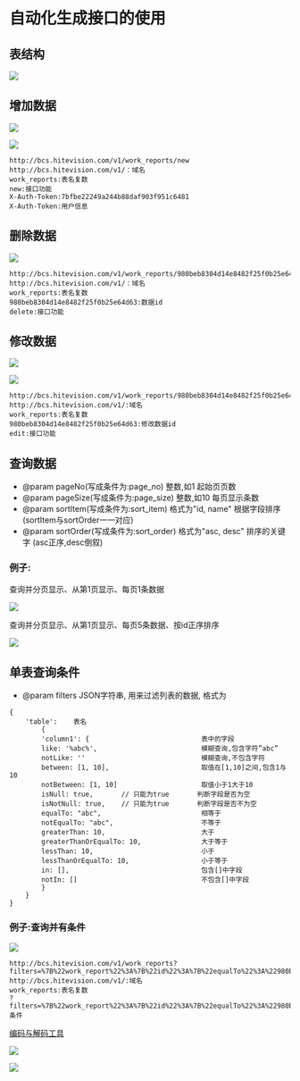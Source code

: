 # 自动化生成接口的使用

## 表结构

![](/assets/portDocument/portDocument1.png)

## 增加数据

![](/assets/portDocument/portDocument2.png)

![](/assets/portDocument/portDocument3.png)

```
http://bcs.hitevision.com/v1/work_reports/new
http://bcs.hitevision.com/v1/：域名
work_reports:表名复数
new:接口功能
X-Auth-Token:7bfbe22249a244b88daf903f951c6481
X-Auth-Token:用户信息
```

## 删除数据

![](/assets/portDocument/portDocument4.png)

```
http://bcs.hitevision.com/v1/work_reports/980beb8304d14e8482f25f0b25e64d63/delete
http://bcs.hitevision.com/v1/：域名
work_reports:表名复数
980beb8304d14e8482f25f0b25e64d63:数据id
delete:接口功能
```

## 修改数据

![](/assets/portDocument/portDocument5.png)

![](/assets/portDocument/portDocument6.png)

```
http://bcs.hitevision.com/v1/work_reports/980beb8304d14e8482f25f0b25e64d63/edit
http://bcs.hitevision.com/v1/:域名
work_reports:表名复数
980beb8304d14e8482f25f0b25e64d63:修改数据id
edit:接口功能
```

## 查询数据

* @param pageNo(写成条件为:page_no)          整数,如1           起始页页数
* @param pageSize(写成条件为:page_size)      整数,如10          每页显示条数
* @param sortItem(写成条件为:sort_item)      格式为"id, name"   根据字段排序  (sortItem与sortOrder一一对应)
* @param sortOrder(写成条件为:sort_order)    格式为"asc, desc"  排序的关键字  (asc正序,desc倒叙)

### 例子:
查询并分页显示、从第1页显示、每页1条数据

![](/assets/portDocument/portDocument7.png)

查询并分页显示、从第1页显示、每页5条数据、按id正序排序

![](/assets/portDocument/portDocument8.png)

## 单表查询条件
* @param filters JSON字符串, 用来过滤列表的数据, 格式为
```
{
    'table':    表名
        {
        'column1': {                            表中的字段
        like: '%abc%',                          模糊查询,包含字符”abc”
        notLike: ''                             模糊查询,不包含字符
        between: [1, 10],                       取值在[1,10]之间,包含1与10
        notBetween: [1, 10]                     取值小于1大于10
        isNull: true,       // 只能为true       判断字段是否为空
        isNotNull: true,    // 只能为true       判断字段是否不为空
        equalTo: "abc",                         相等于
        notEqualTo: "abc",                      不等于
        greaterThan: 10,                        大于
        greaterThanOrEqualTo: 10,               大于等于
        lessThan: 10,                           小于
        lessThanOrEqualTo: 10,                  小于等于
        in: [],                                 包含[]中字段
        notIn: []                               不包含[]中字段
        }
    }
}
```

### 例子:查询并有条件

![](/assets/portDocument/portDocument9.png)

```
http://bcs.hitevision.com/v1/work_reports?filters=%7B%22work_report%22%3A%7B%22id%22%3A%7B%22equalTo%22%3A%22980beb8304d14e8482f25f0b25e64d63%22%7D%7D%7D
http://bcs.hitevision.com/v1/:域名
work_reports:表名复数
?filters=%7B%22work_report%22%3A%7B%22id%22%3A%7B%22equalTo%22%3A%22980beb8304d14e8482f25f0b25e64d63%22%7D%7D%7D:条件
```

[编码与解码工具](http://tool.css-js.com/urldecode.html)

![](/assets/portDocument/portDocument10.png)

![](/assets/portDocument/portDocument11.png)





